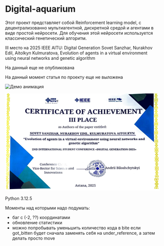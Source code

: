 # Digital-aquarium

Этот проект представляет собой Reinforcement learning model, с децентрализованно мультиагентной, дискретной средой и агентами в виде простой нейросети.
Для обучения этой нейросети используется классический генетический алгоритм.


III место на 2025 IEEE AITU: Digital Generation
Sovet Sanzhar, Nurakhov Edil, Aitolkyn Kulmuratova, Evolution of agents in a virtual environment using neural networks and genetic algorithm

На данный еще не опубликована

На данный момент статья по проекту еще не выложена

![Демо анимация](images/Show.gif)

![Сертификат](images/certificate.jpg)

Python 3.12.5



Моменты над которыми надо подумать:
+ баг с (-2, ??) координатами
+ обновление статистики
+ можно попробывать уменьшить количество кода в bite если got_bitten будет сначала заменять себя на under_reference, а затем делать просто move